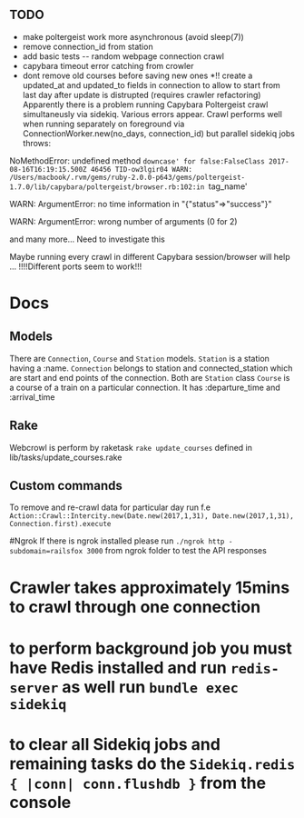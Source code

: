 ## TODO
* make poltergeist work more asynchronous (avoid sleep(7))
* remove connection_id from station
* add basic tests
-- random webpage connection crawl
* capybara timeout error catching from crowler
* dont remove old courses before saving new ones
*!! create a updated_at and updated_to fields in connection to allow to start from last day after update is distrupted (requires crawler refactoring)
Apparently there is a problem running Capybara Poltergeist crawl simultaneusly via sidekiq. Various errors appear. Crawl performs well when running separately on foreground via ConnectionWorker.new(no_days, connection_id) but parallel sidekiq jobs throws:

NoMethodError: undefined method `downcase' for false:FalseClass
2017-08-16T16:19:15.500Z 46456 TID-ow3lgir04 WARN: /Users/macbook/.rvm/gems/ruby-2.0.0-p643/gems/poltergeist-1.7.0/lib/capybara/poltergeist/browser.rb:102:in `tag_name'

WARN: ArgumentError: no time information in "{\"status\"=>\"success\"}"

WARN: ArgumentError: wrong number of arguments (0 for 2)

and many more...
Need to investigate this

Maybe running every crawl in different Capybara session/browser will help ...
!!!!Different ports seem to work!!!

# Docs
## Models
There are `Connection`, `Course` and `Station` models.
`Station` is a station having a :name.
`Connection` belongs to station and connected_station which are start and end points of the connection. Both are `Station` class
`Course` is a course of a train on a particular connection. It has :departure_time and :arrival_time

## Rake
Webcrowl is perform by raketask `rake update_courses` defined in lib/tasks/update_courses.rake

## Custom commands
To remove and re-crawl data for particular day run f.e `Action::Crawl::Intercity.new(Date.new(2017,1,31), Date.new(2017,1,31), Connection.first).execute`

#Ngrok
If there is ngrok installed please run `./ngrok http -subdomain=railsfox 3000` from ngrok folder to test the API responses

# Crawler takes approximately 15mins to crawl through one connection

# to perform background job you must have Redis installed and run `redis-server` as well run `bundle exec sidekiq`
# to clear all Sidekiq jobs and remaining tasks do the `Sidekiq.redis { |conn| conn.flushdb }` from the console

